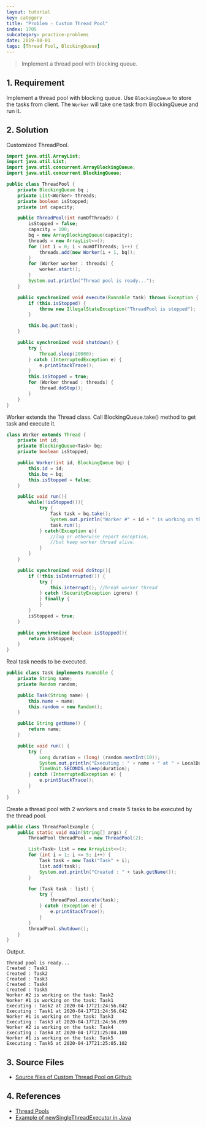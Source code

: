 ```yaml
---
layout: tutorial
key: category
title: "Problem - Custom Thread Pool"
index: 1705
subcategory: practice-problems
date: 2019-08-01
tags: [Thread Pool, BlockingQueue]
---
```


> Implement a thread pool with blocking queue.

## 1. Requirement
Implement a thread pool with blocking queue. Use `BlockingQueue` to store the tasks from client. The `Worker` will take one task from BlockingQueue and run it.

## 2. Solution
Customized ThreadPool.
```java
import java.util.ArrayList;
import java.util.List;
import java.util.concurrent.ArrayBlockingQueue;
import java.util.concurrent.BlockingQueue;

public class ThreadPool {
    private BlockingQueue bq ;
    private List<Worker> threads;
    private boolean isStopped;
    private int capacity;

    public ThreadPool(int numOfThreads) {
        isStopped = false;
        capacity = 100;
        bq = new ArrayBlockingQueue(capacity);
        threads = new ArrayList<>();
        for (int i = 0; i < numOfThreads; i++) {
            threads.add(new Worker(i + 1, bq));
        }
        for (Worker worker : threads) {
            worker.start();
        }
        System.out.println("Thread pool is ready...");
    }

    public synchronized void execute(Runnable task) throws Exception {
        if (this.isStopped) {
            throw new IllegalStateException("ThreadPool is stopped");
        }

        this.bq.put(task);
    }

    public synchronized void shutdown() {
        try {
            Thread.sleep(20000);
        } catch (InterruptedException e) {
            e.printStackTrace();
        }
        this.isStopped = true;
        for (Worker thread : threads) {
            thread.doStop();
        }
    }
}
```
Worker extends the Thread class. Call BlockingQueue.take() method to get task and execute it.
```java
class Worker extends Thread {
    private int id;
    private BlockingQueue<Task> bq;
    private boolean isStopped;

    public Worker(int id, BlockingQueue bq) {
        this.id = id;
        this.bq = bq;
        this.isStopped = false;
    }

    public void run(){
        while(!isStopped()){
            try {
                Task task = bq.take();
                System.out.println("Worker #" + id + " is working on the task: " + task.getName());
                task.run();
            } catch(Exception e){
                //log or otherwise report exception,
                //but keep worker thread alive.
            }
        }
    }

    public synchronized void doStop(){
        if (!this.isInterrupted()) {
            try {
                this.interrupt(); //break worker thread
            } catch (SecurityException ignore) {
            } finally {
            }
        }
        isStopped = true;
    }

    public synchronized boolean isStopped(){
        return isStopped;
    }
}
```
Real task needs to be executed.
```java
public class Task implements Runnable {
    private String name;
    private Random random;

    public Task(String name) {
        this.name = name;
        this.random = new Random();
    }

    public String getName() {
        return name;
    }

    public void run() {
        try {
            Long duration = (long) (random.nextInt(10));
            System.out.println("Executing : " + name + " at " + LocalDateTime.now().toString());
            TimeUnit.SECONDS.sleep(duration);
        } catch (InterruptedException e) {
            e.printStackTrace();
        }
    }
}
```
Create a thread pool with 2 workers and create 5 tasks to be executed by the thread pool.
```java
public class ThreadPoolExample {
    public static void main(String[] args) {
        ThreadPool threadPool = new ThreadPool(2);

        List<Task> list = new ArrayList<>();
        for (int i = 1; i <= 5; i++) {
            Task task = new Task("Task" + i);
            list.add(task);
            System.out.println("Created : " + task.getName());
        }

        for (Task task : list) {
            try {
                threadPool.execute(task);
            } catch (Exception e) {
                e.printStackTrace();
            }
        }
        threadPool.shutdown();
    }
}
```
Output.
```raw
Thread pool is ready...
Created : Task1
Created : Task2
Created : Task3
Created : Task4
Created : Task5
Worker #2 is working on the task: Task2
Worker #1 is working on the task: Task1
Executing : Task2 at 2020-04-17T21:24:56.042
Executing : Task1 at 2020-04-17T21:24:56.042
Worker #1 is working on the task: Task3
Executing : Task3 at 2020-04-17T21:24:56.099
Worker #2 is working on the task: Task4
Executing : Task4 at 2020-04-17T21:25:04.100
Worker #1 is working on the task: Task5
Executing : Task5 at 2020-04-17T21:25:05.102
```

## 3. Source Files
* [Source files of Custom Thread Pool on Github](https://github.com/jojozhuang/practice-problems/tree/master/thread-pool)

## 4. References
* [Thread Pools](http://tutorials.jenkov.com/java-concurrency/thread-pools.html)
* [Example of newSingleThreadExecutor in Java](https://www.concretepage.com/java/newsinglethreadexecutor_java)
